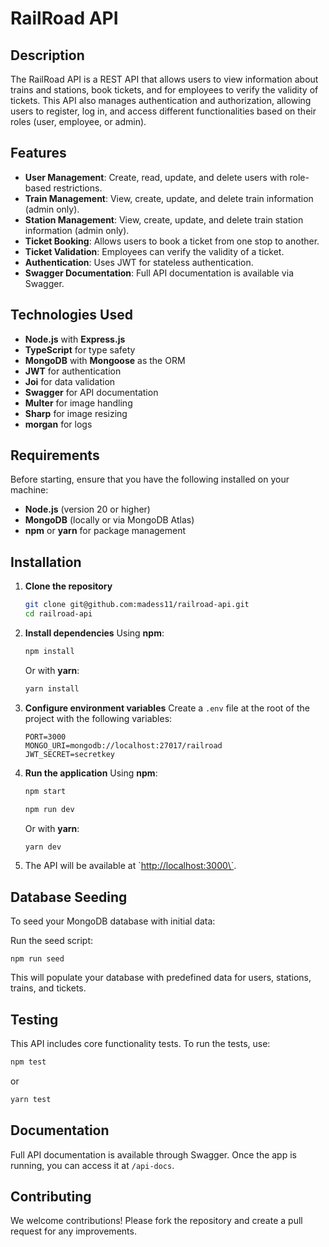 # **RailRoad API**

## **Description**

The RailRoad API is a REST API that allows users to view information about trains and stations, book tickets, and for employees to verify the validity of tickets. This API also manages authentication and authorization, allowing users to register, log in, and access different functionalities based on their roles (user, employee, or admin).

## **Features**

- **User Management**: Create, read, update, and delete users with role-based restrictions.
- **Train Management**: View, create, update, and delete train information (admin only).
- **Station Management**: View, create, update, and delete train station information (admin only).
- **Ticket Booking**: Allows users to book a ticket from one stop to another.
- **Ticket Validation**: Employees can verify the validity of a ticket.
- **Authentication**: Uses JWT for stateless authentication.
- **Swagger Documentation**: Full API documentation is available via Swagger.

## **Technologies Used**

- **Node.js** with **Express.js**
- **TypeScript** for type safety
- **MongoDB** with **Mongoose** as the ORM
- **JWT** for authentication
- **Joi**  for data validation
- **Swagger** for API documentation
- **Multer** for image handling
- **Sharp** for image resizing
- **morgan** for logs

## **Requirements**

Before starting, ensure that you have the following installed on your machine:

- **Node.js** (version 20 or higher)
- **MongoDB** (locally or via MongoDB Atlas)
- **npm** or **yarn** for package management

## **Installation**

1. **Clone the repository**

   ```bash
   git clone git@github.com:madess11/railroad-api.git
   cd railroad-api
   ```

2. **Install dependencies**
   Using **npm**:

   ```bash
   npm install
   ```

   Or with **yarn**:

   ```bash
   yarn install
   ```

3. **Configure environment variables**
   Create a `.env` file at the root of the project with the following variables:

   ```
   PORT=3000
   MONGO_URI=mongodb://localhost:27017/railroad
   JWT_SECRET=secretkey
   ```

4. **Run the application**
   Using **npm**:

   ```bash
   npm start
   ```

   ```bash
   npm run dev
   ```

   Or with **yarn**:

   ```bash
   yarn dev
   ```

2. The API will be available at \`<http://localhost:3000\`>.

## Database Seeding

To seed your MongoDB database with initial data:

 Run the seed script:

   ```
   npm run seed
   ```

This will populate your database with predefined data for users, stations, trains, and tickets.

## **Testing**

This API includes core functionality tests. To run the tests, use:

```bash
npm test
```

or

```bash
yarn test
```

## **Documentation**

Full API documentation is available through Swagger. Once the app is running, you can access it at `/api-docs`.

## Contributing

We welcome contributions! Please fork the repository and create a pull request for any improvements.
